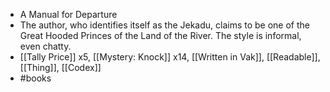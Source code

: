 - A Manual for Departure
- The author, who identifies itself as the Jekadu, claims to be one of the Great Hooded Princes of the Land of the River. The style is informal, even chatty.
- [[Tally Price]] x5, [[Mystery: Knock]] x14, [[Written in Vak]], [[Readable]], [[Thing]], [[Codex]]
- #books